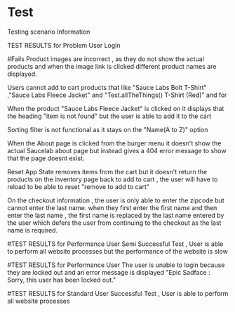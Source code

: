 # Test
Testing scenario Information

TEST RESULTS for Problem User Login

#Fails
Product images are incorrect , as they do not show the actual products and when the image link is clicked different product names are displayed.

Users cannot add to cart products that like "Sauce Labs Bolt T-Shirt" ,"Sauce Labs Fleece Jacket" and "Test.allTheThings() T-Shirt (Red)" and for

When the product "Sauce Labs Fleece Jacket" is clicked on it displays that the heading "item is not found" but the user is able to add it to the cart

Sorting filter is not functional as it stays on the "Name(A to Z)" option

When the About page is clicked from the burger menu it doesn't show the actual Saucelab about page but instead gives a 404 error message to show that the page doesnt exist.

Reset App State removes items from the cart but it doesn't return the products on the inventory page back to add to cart , the user will have to reload to be able to reset "remove to add to cart"

On the checkout information , the user is only able to enter the zipcode but cannot enter the last name. when they first enter the first name and then enter the last name , the first name is replaced by the last name entered by the user which defers the user from continuing to the checkout as the last name is required.

#TEST RESULTS for Performance User
Semi Successful Test , User is able to perform all website processes but the performance of the website is slow


#TEST RESULTS for Performance User
 The user is unable to login because they are locked out and an error message is displayed "Epic Sadface : Sorry, this user has been locked out."

#TEST RESULTS for Standard User
Successful Test , User is able to perform all website processes




